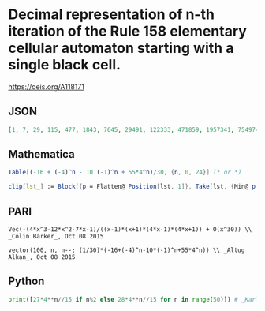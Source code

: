 # Decimal representation of n\-th iteration of the Rule 158 elementary cellular automaton starting with a single black cell\.
https://oeis.org/A118171
## JSON
```JSON
[1, 7, 29, 115, 477, 1843, 7645, 29491, 122333, 471859, 1957341, 7549747, 31317469, 120795955, 501079517, 1932735283, 8017272285, 30923764531, 128276356573, 494780232499, 2052421705181, 7916483719987, 32838747282909, 126663739519795, 525419956526557]
```
## Mathematica
```Mathematica
Table[(-16 + (-4)^n - 10 (-1)^n + 55*4^n)/30, {n, 0, 24}] (* or *)
```
```Mathematica
clip[lst_] := Block[{p = Flatten@ Position[lst, 1]}, Take[lst, {Min@ p, Max@ p}]]; FromDigits[#, 2] & /@ Map[clip, CellularAutomaton[158, {{1}, 0}, 24]] (* _Michael De Vlieger_, Oct 08 2015 *)
```
## PARI
```PARI
Vec(-(4*x^3-12*x^2-7*x-1)/((x-1)*(x+1)*(4*x-1)*(4*x+1)) + O(x^30)) \\ _Colin Barker_, Oct 08 2015
```
```PARI
vector(100, n, n--; (1/30)*(-16+(-4)^n-10*(-1)^n+55*4^n)) \\ _Altug Alkan_, Oct 08 2015
```
## Python
```Python
print([27*4**n//15 if n%2 else 28*4**n//15 for n in range(50)]) # _Karl V. Keller, Jr._, May 07 2022
```
